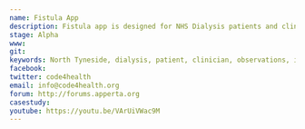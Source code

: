 ```yaml
---
name: Fistula App
description: Fistula app is designed for NHS Dialysis patients and clinicians, enabling patients to capture images and upload observations. These records can be viewed via portal by clinicians. The app provides an effortless and uer-friendly environment for patients to use, as well as improving the efficiency of diagnosis.  
stage: Alpha
www:  
git: 
keywords: North Tyneside, dialysis, patient, clinician, observations, image capture, UCL, ionic, iOS, angularjs, js, Android, portal
facebook: 
twitter: code4health
email: info@code4health.org
forum: http://forums.apperta.org 
casestudy: 
youtube: https://youtu.be/VArUiVWac9M
--- 
```

